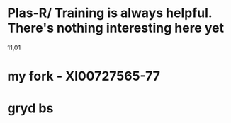 # Plas-R/ Training is always helpful. There's nothing interesting here yet
11,01
# my fork - Xl00727565-77
# grуd bs
